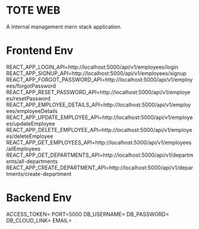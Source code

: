 # TOTE WEB
A internal management mern stack application.

# Frontend Env 
REACT_APP_LOGIN_API=http://localhost:5000/api/v1/employees/login
REACT_APP_SIGNUP_API=http://localhost:5000/api/v1/employees/signup
REACT_APP_FORGOT_PASSWORD_API=http://localhost:5000/api/v1/employees/forgotPassword
REACT_APP_RESET_PASSWORD_API=http://localhost:5000/api/v1/employees/resetPassword
REACT_APP_EMPLOYEE_DETAILS_API=http://localhost:5000/api/v1/employees/employeeDetails
REACT_APP_UPDATE_EMPLOYEE_API=http://localhost:5000/api/v1/employees/updateEmployee
REACT_APP_DELETE_EMPLOYEE_API=http://localhost:5000/api/v1/employees/deleteEmployee
REACT_APP_GET_EMPLOYEES_API=http://localhost:5000/api/v1/employees/allEmployees
REACT_APP_GET_DEPARTMENTS_API=http://localhost:5000/api/v1/departments/all-departments
REACT_APP_CREATE_DEPARTMENT_API=http://localhost:5000/api/v1/departments/create-department

# Backend Env
ACCESS_TOKEN=
PORT=5000
DB_USERNAME=
DB_PASSWORD=
DB_CLOUD_LINK=
EMAIL=
